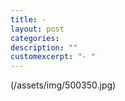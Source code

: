 ```yaml
---
title: -
layout: post
categories: 
description: ""
customexcerpt: "- "
---
```


(/assets/img/500350.jpg)
